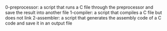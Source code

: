 0-preprocessor: a script that runs a C file through the preprocessor and save the result into another file
1-compiler: a script that compiles a C file but does not link
2-assembler: a script that generates the assembly code of a C code and save it in an output file
